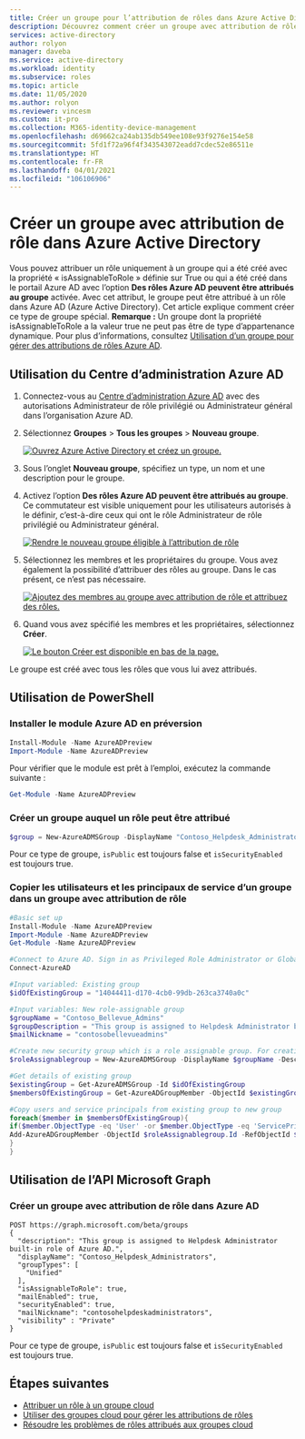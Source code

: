 ```yaml
---
title: Créer un groupe pour l’attribution de rôles dans Azure Active Directory | Microsoft Docs
description: Découvrez comment créer un groupe avec attribution de rôle dans Azure AD Gérez les rôles Azure dans le Portail Azure, PowerShell ou l’API Graph.
services: active-directory
author: rolyon
manager: daveba
ms.service: active-directory
ms.workload: identity
ms.subservice: roles
ms.topic: article
ms.date: 11/05/2020
ms.author: rolyon
ms.reviewer: vincesm
ms.custom: it-pro
ms.collection: M365-identity-device-management
ms.openlocfilehash: d69662ca24ab135db549ee108e93f9276e154e58
ms.sourcegitcommit: 5fd1f72a96f4f343543072eadd7cdec52e86511e
ms.translationtype: HT
ms.contentlocale: fr-FR
ms.lasthandoff: 04/01/2021
ms.locfileid: "106106906"
---
```

# <a name="create-a-role-assignable-group-in-azure-active-directory"></a>Créer un groupe avec attribution de rôle dans Azure Active Directory

Vous pouvez attribuer un rôle uniquement à un groupe qui a été créé avec la propriété « isAssignableToRole » définie sur True ou qui a été créé dans le portail Azure AD avec l’option **Des rôles Azure AD peuvent être attribués au groupe** activée. Avec cet attribut, le groupe peut être attribué à un rôle dans Azure AD (Azure Active Directory). Cet article explique comment créer ce type de groupe spécial. **Remarque :** Un groupe dont la propriété isAssignableToRole a la valeur true ne peut pas être de type d’appartenance dynamique. Pour plus d’informations, consultez [Utilisation d’un groupe pour gérer des attributions de rôles Azure AD](groups-concept.md).

## <a name="using-azure-ad-admin-center"></a>Utilisation du Centre d’administration Azure AD

1. Connectez-vous au [Centre d’administration Azure AD](https://portal.azure.com/#blade/Microsoft_AAD_IAM/ActiveDirectoryMenuBlade/Overview) avec des autorisations Administrateur de rôle privilégié ou Administrateur général dans l’organisation Azure AD.
1. Sélectionnez **Groupes** > **Tous les groupes** > **Nouveau groupe**.

    [![Ouvrez Azure Active Directory et créez un groupe.](./media/groups-create-eligible/new-group.png "Ouvrez Azure Active Directory et créez un groupe.")](./media/groups-create-eligible/new-group.png#<lightbox>)

1. Sous l’onglet **Nouveau groupe**, spécifiez un type, un nom et une description pour le groupe.
1. Activez l’option **Des rôles Azure AD peuvent être attribués au groupe**. Ce commutateur est visible uniquement pour les utilisateurs autorisés à le définir, c’est-à-dire ceux qui ont le rôle Administrateur de rôle privilégié ou Administrateur général.

    [![Rendre le nouveau groupe éligible à l’attribution de rôle](./media/groups-create-eligible/eligible-switch.png "Rendre le nouveau groupe éligible à l’attribution de rôle")](./media/groups-create-eligible/eligible-switch.png#<lightbox>)

1. Sélectionnez les membres et les propriétaires du groupe. Vous avez également la possibilité d’attribuer des rôles au groupe. Dans le cas présent, ce n’est pas nécessaire.

    [![Ajoutez des membres au groupe avec attribution de rôle et attribuez des rôles.](./media/groups-create-eligible/specify-members.png "Ajoutez des membres au groupe avec attribution de rôle et attribuez des rôles.")](./media/groups-create-eligible/specify-members.png#<lightbox>)

1. Quand vous avez spécifié les membres et les propriétaires, sélectionnez **Créer**.

    [![Le bouton Créer est disponible en bas de la page.](./media/groups-create-eligible/create-button.png "Le bouton Créer est disponible en bas de la page.")](./media/groups-create-eligible/create-button.png#<lightbox>)

Le groupe est créé avec tous les rôles que vous lui avez attribués.

## <a name="using-powershell"></a>Utilisation de PowerShell

### <a name="install-the-azure-ad-preview-module"></a>Installer le module Azure AD en préversion

```powershell
Install-Module -Name AzureADPreview
Import-Module -Name AzureADPreview
```

Pour vérifier que le module est prêt à l’emploi, exécutez la commande suivante :

```powershell
Get-Module -Name AzureADPreview
```

### <a name="create-a-group-that-can-be-assigned-to-role"></a>Créer un groupe auquel un rôle peut être attribué

```powershell
$group = New-AzureADMSGroup -DisplayName "Contoso_Helpdesk_Administrators" -Description "This group is assigned to Helpdesk Administrator built-in role in Azure AD." -MailEnabled $true -SecurityEnabled $true -MailNickName "contosohelpdeskadministrators" -IsAssignableToRole $true
```

Pour ce type de groupe, `isPublic` est toujours false et `isSecurityEnabled` est toujours true.

### <a name="copy-one-groups-users-and-service-principals-into-a-role-assignable-group"></a>Copier les utilisateurs et les principaux de service d’un groupe dans un groupe avec attribution de rôle

```powershell
#Basic set up
Install-Module -Name AzureADPreview
Import-Module -Name AzureADPreview
Get-Module -Name AzureADPreview

#Connect to Azure AD. Sign in as Privileged Role Administrator or Global Administrator. Only these two roles can create a role-assignable group.
Connect-AzureAD

#Input variabled: Existing group
$idOfExistingGroup = "14044411-d170-4cb0-99db-263ca3740a0c"

#Input variables: New role-assignable group
$groupName = "Contoso_Bellevue_Admins"
$groupDescription = "This group is assigned to Helpdesk Administrator built-in role in Azure AD."
$mailNickname = "contosobellevueadmins"

#Create new security group which is a role assignable group. For creating a Microsoft 365 group, set GroupTypes="Unified" and MailEnabled=$true
$roleAssignablegroup = New-AzureADMSGroup -DisplayName $groupName -Description $groupDescription -MailEnabled $false -MailNickname $mailNickname -SecurityEnabled $true -IsAssignableToRole $true

#Get details of existing group
$existingGroup = Get-AzureADMSGroup -Id $idOfExistingGroup
$membersOfExistingGroup = Get-AzureADGroupMember -ObjectId $existingGroup.Id

#Copy users and service principals from existing group to new group
foreach($member in $membersOfExistingGroup){
if($member.ObjectType -eq 'User' -or $member.ObjectType -eq 'ServicePrincipal'){
Add-AzureADGroupMember -ObjectId $roleAssignablegroup.Id -RefObjectId $member.ObjectId
}
}
```

## <a name="using-microsoft-graph-api"></a>Utilisation de l’API Microsoft Graph

### <a name="create-a-role-assignable-group-in-azure-ad"></a>Créer un groupe avec attribution de rôle dans Azure AD

```http
POST https://graph.microsoft.com/beta/groups
{
  "description": "This group is assigned to Helpdesk Administrator built-in role of Azure AD.",
  "displayName": "Contoso_Helpdesk_Administrators",
  "groupTypes": [
    "Unified"
  ],
  "isAssignableToRole": true,
  "mailEnabled": true,
  "securityEnabled": true,
  "mailNickname": "contosohelpdeskadministrators",
  "visibility" : "Private"
}
```

Pour ce type de groupe, `isPublic` est toujours false et `isSecurityEnabled` est toujours true.

## <a name="next-steps"></a>Étapes suivantes

- [Attribuer un rôle à un groupe cloud](groups-assign-role.md)
- [Utiliser des groupes cloud pour gérer les attributions de rôles](groups-concept.md)
- [Résoudre les problèmes de rôles attribués aux groupes cloud](groups-faq-troubleshooting.md)
